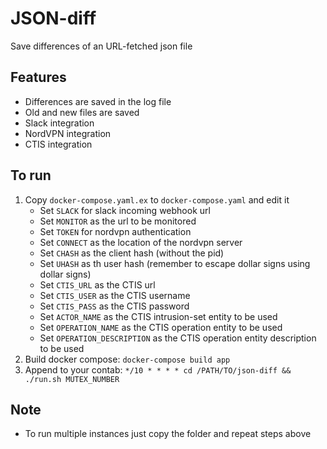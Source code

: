# JSON-diff

Save differences of an URL-fetched json file

## Features

- Differences are saved in the log file
- Old and new files are saved
- Slack integration
- NordVPN integration
- CTIS integration

## To run

1. Copy `docker-compose.yaml.ex` to `docker-compose.yaml` and edit it
	- Set `SLACK` for slack incoming webhook url
	- Set `MONITOR` as the url to be monitored
	- Set `TOKEN` for nordvpn authentication
	- Set `CONNECT` as the location of the nordvpn server
	- Set `CHASH` as the client hash (without the pid)
	- Set `UHASH` as th user hash (remember to escape dollar signs using dollar signs)
	- Set `CTIS_URL` as the CTIS url
	- Set `CTIS_USER` as the CTIS username
	- Set `CTIS_PASS` as the CTIS password
	- Set `ACTOR_NAME` as the CTIS intrusion-set entity to be used
	- Set `OPERATION_NAME` as the CTIS operation entity to be used
	- Set `OPERATION_DESCRIPTION` as the CTIS operation entity description to be used
2. Build docker compose: `docker-compose build app`
3. Append to your contab: `*/10 * * * * cd /PATH/TO/json-diff && ./run.sh MUTEX_NUMBER`

## Note

- To run multiple instances just copy the folder and repeat steps above

